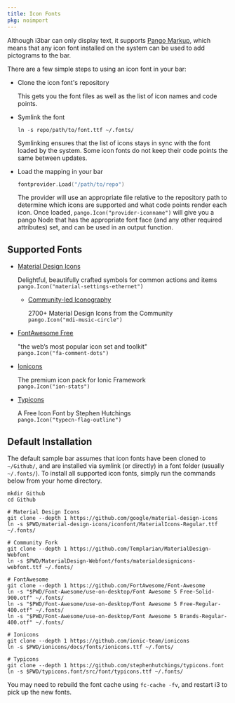 ```yaml
---
title: Icon Fonts
pkg: noimport
---
```


Although i3bar can only display text, it supports [Pango Markup](https://developer.gnome.org/pango/stable/PangoMarkupFormat.html),
which means that any icon font installed on the system can be used to add pictograms to the bar.

There are a few simple steps to using an icon font in your bar:

- Clone the icon font's repository
  
  This gets you the font files as well as the list of icon names and code points.

- Symlink the font
  
  ```shell
  ln -s repo/path/to/font.ttf ~/.fonts/
  ```
  
  Symlinking ensures that the list of icons stays in sync with the font loaded by the
  system. Some icon fonts do not keep their code points the same between updates.

- Load the mapping in your bar
  
  ```go
  fontprovider.Load("/path/to/repo")
  ```
  
  The provider will use an appropriate file relative to the repository path to determine
  which icons are supported and what code points render each icon. Once loaded, 
  `pango.Icon("provider-iconname")` will give you a pango Node that has the appropriate
  font face (and any other required attributes) set, and can be used in an output function.


## Supported Fonts

- [Material Design Icons](material)
  
  Delightful, beautifully crafted symbols for common actions and items  
  `pango.Icon("material-settings-ethernet")`

	- [Community-led Iconography](mdi)

	  2700+ Material Design Icons from the Community  
	  `pango.Icon("mdi-music-circle")`

- [FontAwesome Free](fontawesome)
  
  "the web’s most popular icon set and toolkit"  
  `pango.Icon("fa-comment-dots")`

- [Ionicons](ionicons)
  
  The premium icon pack for Ionic Framework  
  `pango.Icon("ion-stats")`

- [Typicons](typicons)
  
  A Free Icon Font by Stephen Hutchings  
  `pango.Icon("typecn-flag-outline")`

## Default Installation

The default sample bar assumes that icon fonts have been cloned to `~/Github/`,
and are installed via symlink (or directly) in a font folder (usually `~/.fonts/`).
To install all supported icon fonts, simply run the commands below from your home directory.

```shell
mkdir Github
cd Github

# Material Design Icons
git clone --depth 1 https://github.com/google/material-design-icons
ln -s $PWD/material-design-icons/iconfont/MaterialIcons-Regular.ttf ~/.fonts/

# Community Fork
git clone --depth 1 https://github.com/Templarian/MaterialDesign-Webfont
ln -s $PWD/MaterialDesign-Webfont/fonts/materialdesignicons-webfont.ttf ~/.fonts/

# FontAwesome
git clone --depth 1 https://github.com/FortAwesome/Font-Awesome
ln -s "$PWD/Font-Awesome/use-on-desktop/Font Awesome 5 Free-Solid-900.otf" ~/.fonts/
ln -s "$PWD/Font-Awesome/use-on-desktop/Font Awesome 5 Free-Regular-400.otf" ~/.fonts/
ln -s "$PWD/Font-Awesome/use-on-desktop/Font Awesome 5 Brands-Regular-400.otf" ~/.fonts/

# Ionicons
git clone --depth 1 https://github.com/ionic-team/ionicons
ln -s $PWD/ionicons/docs/fonts/ionicons.ttf ~/.fonts/

# Typicons
git clone --depth 1 https://github.com/stephenhutchings/typicons.font
ln -s $PWD/typicons.font/src/font/typicons.ttf ~/.fonts/
```

You may need to rebuild the font cache using `fc-cache -fv`, and restart i3 to pick up the new fonts.
